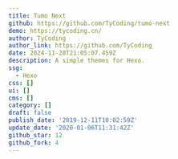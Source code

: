 ```yaml
---
title: Tumo Next
github: https://github.com/TyCoding/tumo-next
demo: https://tycoding.cn/
author: TyCoding
author_link: https://github.com/TyCoding
date: 2024-11-28T21:05:07.459Z
description: A simple themes for Hexo.
ssg:
  - Hexo
css: []
ui: []
cms: []
category: []
draft: false
publish_date: '2019-12-11T10:02:59Z'
update_date: '2020-01-06T11:31:42Z'
github_star: 12
github_fork: 4
---
```

